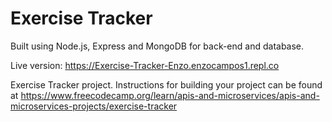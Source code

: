 # Exercise Tracker

Built using Node.js, Express and MongoDB for back-end and database.

Live version: https://Exercise-Tracker-Enzo.enzocampos1.repl.co

Exercise Tracker project. Instructions for building your project can be found at https://www.freecodecamp.org/learn/apis-and-microservices/apis-and-microservices-projects/exercise-tracker
